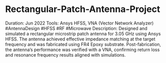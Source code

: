 # Rectangular-Patch-Antenna-Project
Duration: Jun 2022
Tools: Ansys HFSS, VNA (Vector Network Analyzer)
#AntennaDesign #HFSS #RF #Microwave
Description:
Designed and simulated a rectangular microstrip patch antenna for 3.05 GHz using Ansys HFSS. The antenna achieved effective impedance matching at the target frequency and was fabricated using FR4 Epoxy substrate. Post-fabrication, the antenna’s performance was verified with a VNA, confirming return loss and resonance frequency results aligned with simulations.
